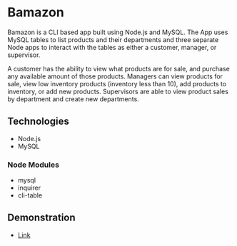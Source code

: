 # Bamazon

  Bamazon is a CLI based app built using Node.js and MySQL.  The App uses MySQL 
tables to list products and their departments and three separate Node apps to
interact with the tables as either a customer, manager, or supervisor.  

  A customer has the ability to view what products are for sale, and purchase 
any available amount of those products.  Managers can view products for sale,
view low inventory products (inventory less than 10), add products to inventory,
or add new products.  Supervisors are able to view product sales by department 
and create new departments.

## Technologies

 - Node.js
 - MySQL

### Node Modules

 - mysql
 - inquirer
 - cli-table

## Demonstration

 - <a href="https://youtu.be/TU-k5XWGIkA">Link</a>